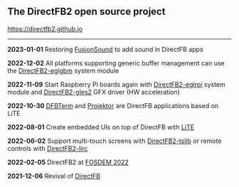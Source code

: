 The DirectFB2 open source project
---------------------------------

https://directfb2.github.io

________________________________________________________________

**2023-01-01** Restoring [FusionSound](https://github.com/directfb2/FusionSound2) to add sound in DirectFB apps

**2022-12-02** All platforms supporting generic buffer management can use the [DirectFB2-eglgbm](https://github.com/directfb2/DirectFB2-eglgbm) system module

**2022-11-09** Start Raspberry Pi boards again with [DirectFB2-eglrpi](https://github.com/directfb2/DirectFB2-eglrpi) system module and [DirectFB2-gles2](https://github.com/directfb2/DirectFB2-gles2) GFX driver (HW acceleration)

**2022-10-30** [DFBTerm](https://github.com/directfb2/DFBTerm) and [Projektor](https://github.com/directfb2/Projektor) are DirectFB applications based on LiTE

**2022-08-01** Create embedded UIs on top of DirectFB with [LiTE](https://github.com/directfb2/LiTE)

**2022-06-02** Support multi-touch screens with [DirectFB2-tslib](https://github.com/directfb2/DirectFB2-tslib) or remote controls with [DirectFB2-lirc](https://github.com/directfb2/DirectFB2-lirc)

**2022-02-05** DirectFB2 at [FOSDEM 2022](https://archive.fosdem.org/2022/schedule/event/directfb)

**2021-12-06** Revival of [DirectFB](https://github.com/directfb2/DirectFB2)
